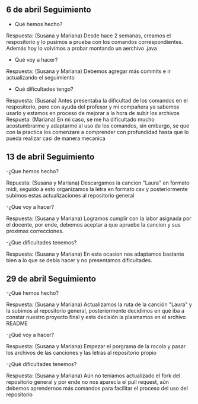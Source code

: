 ## 6 de abril Seguimiento

- Qué hemos hecho?

Respuesta: (Susana y Mariana)
Desde hace 2 semanas, creamos el respositorio y lo pusimos a prueba con los comandos correspondientes. Además hoy lo volvimos a probar montando un aerchivo .java


- Qué voy a hacer?

Respuesta: (Susana y Mariana) 
Debemos agregar más commits e ir actualizando el seguimiento 

- Qué dificultades tengo?

Respuesta: (Susana)
Antes presentaba la dificultad de los comandos en el respositorio, pero con ayuda del profesor y mi compañera ya sabemos usarlo y estamos en proceso de mejorar a la hora de subir los archivos
Respueta: (Mariana)
En mi caso, se me ha dificultado mucho acostumbrarme y adaptarme al uso de los comandos, sin embargo, se que con la practica los comenzare a comprender con profundidad hasta que lo pueda realizar casi de manera mecanica

## 13 de abril Seguimiento

-¿Que hemos hecho?

Repuesta: (Susana y Mariana) Descargamos la cancion "Laura" en formato midi, seguido a esto organizamos la letra en formato csv y posteriormente subimos estas actualizaciones al repositorio general

-¿Que voy a hacer?

Respuesta: (Susana y Mariana) Logramos cumplir con la labor asignada por el docente, por ende, debemos aceptar a que apruebe la cancion y sus proximas correcciones.

-¿Que dificultades tenemos?

Respuesta: (Susana y Mariana) En esta ocasion nos adaptamos bastante bien a lo que se debia hacer y no presentamos dificultades.

## 29 de abril Seguimiento

-¿Qué hemos hecho?

Respuesta: (Susana y Mariana) Actualizamos la ruta de la canción "Laura" y la subimos al repositorio general, posteriormente decidimos en qué iba a constar nuestro proyecto final y esta decisión la plasmamos en el archivo README

-¿Qué voy a hacer?

Respuesta: (Susana y Mariana) Empezar el porgrama de la rocola y pasar los archivos de las canciones y las letras al repositorio propio

-¿Qué dificultades tenemos?

Respuesta: (Susana y Mariana) Aún no teníamos actualizado el fork del repositorio general y por ende no nos aparecía el pull request, aún debemos aprendernos más comandos para facilitar el proceso del uso del repositorio

